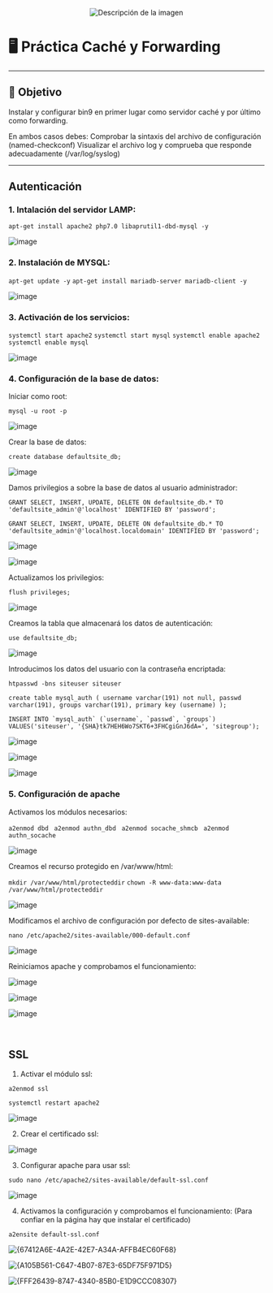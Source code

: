 <p align="center">
  <img src="https://github.com/user-attachments/assets/92b13dd5-01d7-4f83-8bb6-e218dfb11235" alt="Descripción de la imagen"/>
</p>

# 🖥️ Práctica Caché y Forwarding

---

## 🎯 Objetivo

Instalar y configurar bin9 en primer lugar como servidor caché y por último como forwarding. 

En ambos casos debes:
Comprobar la sintaxis del archivo de configuración (named-checkconf)
Visualizar el archivo log y comprueba que responde adecuadamente (/var/log/syslog)

---

## Autenticación

### 1. Intalación del servidor LAMP:

```apt-get install apache2 php7.0 libaprutil1-dbd-mysql -y```

![image](https://github.com/user-attachments/assets/20aa1cf6-00a2-4063-a425-462cb8c2624c)


### 2. Instalación de MYSQL:

```apt-get update -y```
```apt-get install mariadb-server mariadb-client -y```

![image](https://github.com/user-attachments/assets/3e486a09-cb01-470b-90d0-cfc01e8066a6)


### 3. Activación de los servicios:

```systemctl start apache2```
```systemctl start mysql```
```systemctl enable apache2```
```systemctl enable mysql```

![image](https://github.com/user-attachments/assets/4fb7d718-66ee-45c5-9e46-bb41d72e7543)

### 4. Configuración de la base de datos:

Iniciar como root:

```mysql -u root -p```

![image](https://github.com/user-attachments/assets/16137335-f010-4bde-bdec-d4eff993e09c)

Crear la base de datos:

```create database defaultsite_db; ```

![image](https://github.com/user-attachments/assets/86a82f60-9411-4da6-afb3-6204f6495ff1)

Damos privilegios a sobre la base de datos al usuario administrador:

```GRANT SELECT, INSERT, UPDATE, DELETE ON defaultsite_db.* TO 'defaultsite_admin'@'localhost' IDENTIFIED BY 'password';```

```GRANT SELECT, INSERT, UPDATE, DELETE ON defaultsite_db.* TO 'defaultsite_admin'@'localhost.localdomain' IDENTIFIED BY 'password';```

![image](https://github.com/user-attachments/assets/63baeda9-4210-4eb8-90bf-806bb3210b45)

![image](https://github.com/user-attachments/assets/203b6e56-dfb9-4449-9b82-b30c65a45ec0)

Actualizamos los privilegios:

```flush privileges;```

![image](https://github.com/user-attachments/assets/1299c732-4b9d-4e61-bdff-7016bcafb54a)

Creamos la tabla que almacenará los datos de autenticación:

```use defaultsite_db;```

![image](https://github.com/user-attachments/assets/345daab3-0151-4720-8f4a-67585b17660a)

Introducimos los datos del usuario con la contraseña encriptada:

```htpasswd -bns siteuser siteuser```

```create table mysql_auth ( username varchar(191) not null, passwd varchar(191), groups varchar(191), primary key (username) );```

```INSERT INTO `mysql_auth` (`username`, `passwd`, `groups`) VALUES('siteuser', '{SHA}tk7HEH6Wo7SKT6+3FHCgiGnJ6dA=', 'sitegroup'); ```

![image](https://github.com/user-attachments/assets/7800439a-50d5-4aad-a57f-9d579db61947)

![image](https://github.com/user-attachments/assets/6267c553-747d-46c3-9542-61042629b733)

![image](https://github.com/user-attachments/assets/4e8d2cdd-b447-4f47-b246-05c395f4d09f)

### 5. Configuración de apache

Activamos los módulos necesarios:

```a2enmod dbd ```
```a2enmod authn_dbd ```
```a2enmod socache_shmcb ```
```a2enmod authn_socache ```

![image](https://github.com/user-attachments/assets/2a18cf9c-23f3-4a54-9041-9269b26d554f)

Creamos el recurso protegido en /var/www/html:

```mkdir /var/www/html/protecteddir```
```chown -R www-data:www-data /var/www/html/protecteddir```

![image](https://github.com/user-attachments/assets/dd9a9208-473e-4f94-b82f-8879528a7d5d)

Modificamos el archivo de configuración por defecto de sites-available:

```nano /etc/apache2/sites-available/000-default.conf```

![image](https://github.com/user-attachments/assets/9155fc11-aff9-4dbe-ab9d-e1254afe510b)

Reiniciamos apache y comprobamos el funcionamiento:

![image](https://github.com/user-attachments/assets/2f5919c0-adaf-4c30-aec7-4cffb5c92fa2)

![image](https://github.com/user-attachments/assets/962095dc-5734-4487-8305-6ff368604d92)

![image](https://github.com/user-attachments/assets/c79e2bb7-a85d-4b52-b037-145ec8be733f)

<br>

## SSL

1. Activar el módulo ssl:

```a2enmod ssl ```

```systemctl restart apache2 ```

![image](https://github.com/user-attachments/assets/7535855f-4e69-4956-82f6-6d9387042c50)

2. Crear el certificado ssl:

![image](https://github.com/user-attachments/assets/ff28122e-d4cc-4933-8fd5-644ea7f0e9d1)

3. Configurar apache para usar ssl:

```sudo nano /etc/apache2/sites-available/default-ssl.conf```

![image](https://github.com/user-attachments/assets/752f1056-c9b5-4e4b-a866-3d9df1d3fb16)

4. Activamos la configuración y comprobamos el funcionamiento: (Para confiar en la página hay que instalar el certificado)

```a2ensite default-ssl.conf```

![{67412A6E-4A2E-42E7-A34A-AFFB4EC60F68}](https://github.com/user-attachments/assets/b613f902-4cd5-43b6-89a5-792a2d23f02c)

![{A105B561-C647-4B07-87E3-65DF75F971D5}](https://github.com/user-attachments/assets/3de58add-17f4-487c-a061-dffb921c305c)

![{FFF26439-8747-4340-85B0-E1D9CCC08307}](https://github.com/user-attachments/assets/bc19a044-02c7-4f7a-b4d5-ae5c8bf3efa1)











































